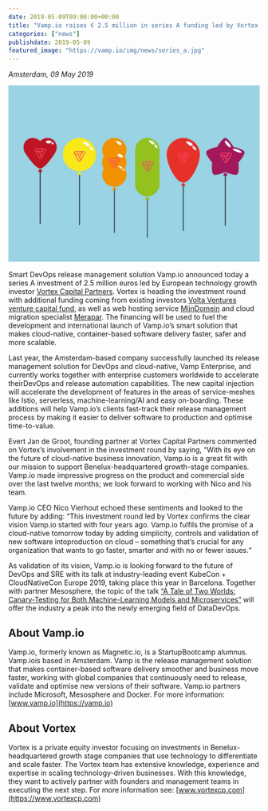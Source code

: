 ```yaml
---
date: 2019-05-09T09:00:00+00:00
title: "Vamp.io raises € 2.5 million in series A funding led by Vortex Capital Partners to fuel international expansion"
categories: ["news"]
publishdate: 2019-05-09
featured_image: "https://vamp.io/img/news/series_a.jpg"
---
```


*Amsterdam, 09 May 2019*


![](/img/news/series_a.jpg)

Smart DevOps release management solution Vamp.io announced today a series A investment of 2.5 million euros led by European 
technology growth investor [Vortex Capital Partners](https://www.vortexcp.com). Vortex is heading the investment round with additional funding coming 
from existing investors [Volta Ventures venture capital fund](https://www.volta.ventures/), as well as web hosting service 
[MijnDomein](https://www.mijndomein.nl/) and cloud migration specialist [Merapar](https://merapar.com/). 
The financing will be used to fuel the development and international launch of Vamp.io’s smart solution that makes cloud-native, 
container-based software delivery faster, safer and more scalable.

<!--more-->

Last year, the Amsterdam-based company successfully launched its release management solution for DevOps and cloud-native, 
Vamp Enterprise, and currently works together with enterprise customers worldwide to accelerate theirDevOps and release automation capabilities. 
The new capital injection will accelerate the development of features in the areas of service-meshes like Istio, serverless, 
machine-learning/AI and easy on-boarding. These additions will help Vamp.io’s clients fast-track their release management 
process by making it easier to deliver software to production and optimise time-to-value.

Evert Jan de Groot, founding partner at Vortex Capital Partners commented on Vortex’s involvement in the investment round 
by saying, “With its eye on the future of cloud-native business innovation, Vamp.io is a great fit with our mission to 
support Benelux-headquartered growth-stage companies. Vamp.io made impressive progress on the product and commercial side 
over the last twelve months; we look forward to working with Nico and his team.

Vamp.io CEO Nico Vierhout echoed these sentiments and looked to the future by adding: “This investment round led by Vortex 
confirms the clear vision Vamp.io started with four years ago. Vamp.io fulfils the promise of a cloud-native tomorrow 
today by adding simplicity, controls and validation of new software intoproduction on cloud – something that’s crucial 
for any organization that wants to go faster, smarter and with no or fewer issues.“

As validation of its vision, Vamp.io is looking forward to the future of DevOps and SRE with its talk at industry-leading 
event KubeCon + CloudNativeCon Europe 2019, taking place this year in Barcelona. Together with partner Mesosphere, 
the topic of the talk [“A Tale of Two Worlds: Canary-Testing for Both Machine-Learning Models and Microservices”](/news/vamp-at-kubecon-2019/) 
will offer the industry a peak into the newly emerging field of DataDevOps.

## About Vamp.io

Vamp.io, formerly known as Magnetic.io, is a StartupBootcamp alumnus. Vamp.iois based in Amsterdam. Vamp is the release 
management solution that makes container-based software delivery smoother and business move faster, working with global 
companies that continuously need to release, validate and optimise new versions of their software. Vamp.io partners include 
Microsoft, Mesosphere and Docker. For more information: [www.vamp.io](https://vamp.io)

## About Vortex

Vortex is a private equity investor focusing on investments in Benelux-headquartered growth stage companies that use 
technology to differentiate and scale faster. The Vortex team has extensive knowledge, experience and expertise in scaling
technology-driven businesses. With this knowledge, they want to actively partner with founders and management teams in 
executing the next step. For more information see: [www.vortexcp.com](https://www.vortexcp.com)
